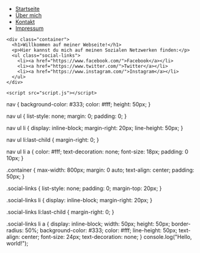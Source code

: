 <!DOCTYPE html>
<html lang="en">
  <head>
    <meta charset="UTF-8">
    <title>Meine Webseite</title>
    <link rel="stylesheet" href="styles.css">
  </head>
  <body>
    <nav>
      <ul>
        <li><a href="#">Startseite</a></li>
        <li><a href="#">Über mich</a></li>
        <li><a href="#">Kontakt</a></li>
        <li><a href="#">Impressum</a></li>
      </ul>
    </nav>
    
    <div class="container">
      <h1>Willkommen auf meiner Webseite!</h1>
      <p>Hier kannst du mich auf meinen Sozialen Netzwerken finden:</p>
      <ul class="social-links">
        <li><a href="https://www.facebook.com/">Facebook</a></li>
        <li><a href="https://www.twitter.com/">Twitter</a></li>
        <li><a href="https://www.instagram.com/">Instagram</a></li>
      </ul>
    </div>
    
    <script src="script.js"></script>
  </body>
</html>


nav {
  background-color: #333;
  color: #fff;
  height: 50px;
}

nav ul {
  list-style: none;
  margin: 0;
  padding: 0;
}

nav ul li {
  display: inline-block;
  margin-right: 20px;
  line-height: 50px;
}

nav ul li:last-child {
  margin-right: 0;
}

nav ul li a {
  color: #fff;
  text-decoration: none;
  font-size: 18px;
  padding: 0 10px;
}

.container {
  max-width: 800px;
  margin: 0 auto;
  text-align: center;
  padding: 50px;
}

.social-links {
  list-style: none;
  padding: 0;
  margin-top: 20px;
}

.social-links li {
  display: inline-block;
  margin-right: 20px;
}

.social-links li:last-child {
  margin-right: 0;
}

.social-links li a {
  display: inline-block;
  width: 50px;
  height: 50px;
  border-radius: 50%;
  background-color: #333;
  color: #fff;
  line-height: 50px;
  text-align: center;
  font-size: 24px;
  text-decoration: none;
}
console.log("Hello, world!");
